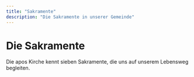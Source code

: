```yaml
---
title: "Sakramente"
description: "Die Sakramente in unserer Gemeinde"
---
```


# Die Sakramente

Die apos Kirche kennt sieben Sakramente, die uns auf unserem Lebensweg begleiten.
